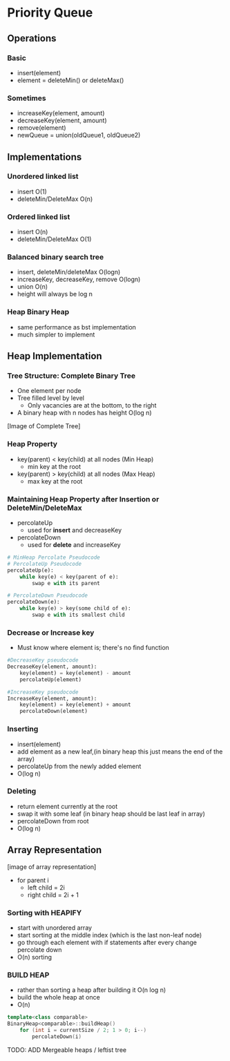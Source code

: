 # Priority Queue

## Operations

### Basic
- insert(element)
- element = deleteMin() or deleteMax()

### Sometimes
- increaseKey(element, amount)
- decreaseKey(element, amount)
- remove(element)
- newQueue = union(oldQueue1, oldQueue2)

## Implementations

### Unordered linked list
- insert O(1)
- deleteMin/DeleteMax O(n)

### Ordered linked list
- insert O(n)
- deleteMin/DeleteMax O(1)

### Balanced binary search tree
- insert, deleteMin/deleteMax O(logn)
- increaseKey, decreaseKey, remove O(logn)
- union O(n)
- height will always be log n

### Heap Binary Heap
- same performance as bst implementation
- much simpler to implement

## Heap Implementation

### Tree Structure: Complete Binary Tree
- One element per node
- Tree filled level by level
    - Only vacancies are at the bottom, to the right
- A binary heap with n nodes has height O(log n)

[Image of Complete Tree]

### Heap Property
- key(parent) < key(child) at all nodes (Min Heap)
    - min key at the root
- key(parent) > key(child) at all nodes (Max Heap)
    - max key at the root

### Maintaining Heap Property after Insertion or DeleteMin/DeleteMax
- percolateUp
    - used for **insert** and decreaseKey
- percolateDown
    - used for **delete** and increaseKey

``` python
# MinHeap Percolate Pseudocode
# PercolateUp Pseudocode 
percolateUp(e):
    while key(e) < key(parent of e):
        swap e with its parent

# PercolateDown Pseudocode 
percolateDown(e):
    while key(e) > key(some child of e):
        swap e with its smallest child
```

### Decrease or Increase key
- Must know where element is; there's no find function

``` python
#DecreaseKey pseudocode
DecreaseKey(element, amount):
    key(element) = key(element) - amount
    percolateUp(element)

#IncreaseKey pseudocode
IncreaseKey(element, amount):
    key(element) = key(element) + amount
    percolateDown(element)
```

### Inserting
- insert(element)
- add element as a new leaf,(in binary heap this just means the end of the array)
- percolateUp from the newly added element
- O(log n)

### Deleting
- return element currently at the root
- swap it with some leaf (in binary heap should be last leaf in array)
- percolateDown from root
- O(log n)

## Array Representation

[image of array representation]

- for parent i
    - left child = 2i
    - right child = 2i + 1

### Sorting with HEAPIFY
- start with unordered array
- start sorting at the middle index (which is the last non-leaf node)
- go through each element with if statements after every change percolate down
- O(n) sorting

### BUILD HEAP
- rather than sorting a heap after building it O(n log n)
- build the whole heap at once
- O(n)

``` C++
template<class comparable>
BinaryHeap<comparable>::buildHeap()
    for (int i = currentSize / 2; 1 > 0; i--)
        percolateDown(i)
```

TODO: ADD Mergeable heaps / leftist tree
